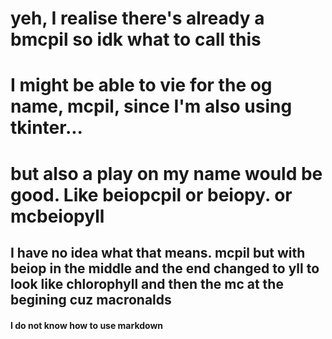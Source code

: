 # yeh, I realise there's already a bmcpil so idk what to call this
# I might be able to vie for the og name, mcpil, since I'm also using tkinter...
# but also a play on my name would be good. Like beiopcpil or beiopy. or mcbeiopyll
## I have no idea what that means. mcpil but with beiop in the middle and the end changed to yll to look like chlorophyll and then the mc at the begining cuz macronalds
#### I do not know how to use markdown